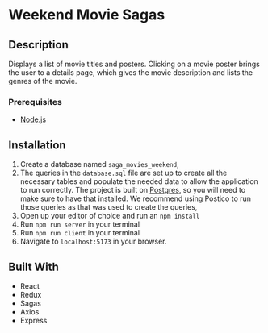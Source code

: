 # Weekend Movie Sagas

## Description

Displays a list of movie titles and posters. Clicking on a movie poster brings the user to a details page, which gives the movie description and lists the genres of the movie.

### Prerequisites

- [Node.js](https://nodejs.org/en/)

## Installation

1. Create a database named `saga_movies_weekend`,
2. The queries in the `database.sql` file are set up to create all the necessary tables and populate the needed data to allow the application to run correctly. The project is built on [Postgres](https://www.postgresql.org/download/), so you will need to make sure to have that installed. We recommend using Postico to run those queries as that was used to create the queries, 
3. Open up your editor of choice and run an `npm install`
4. Run `npm run server` in your terminal
5. Run `npm run client` in your terminal
6. Navigate to `localhost:5173` in your browser.

## Built With

- React
- Redux
- Sagas
- Axios
- Express
